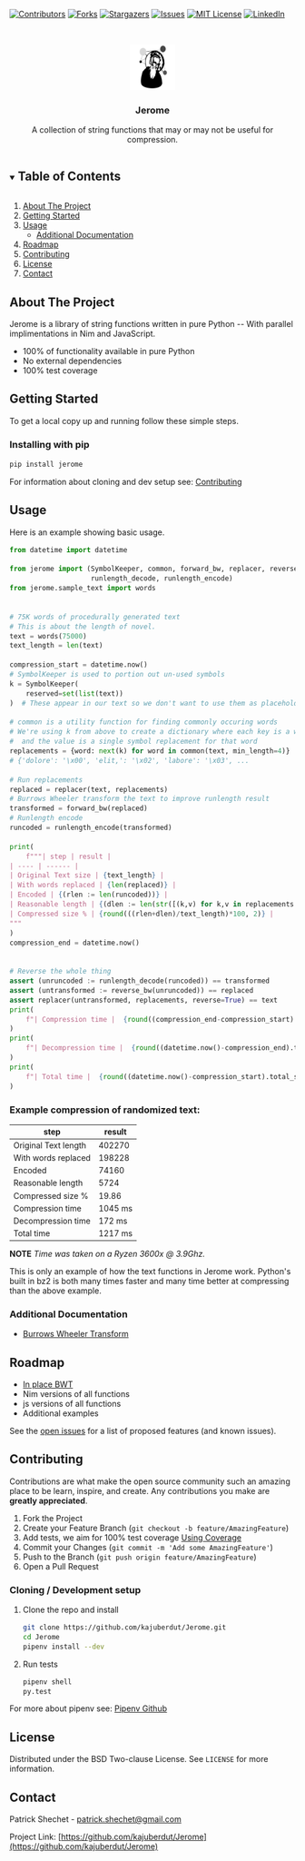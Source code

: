 <!--
*** Thanks for checking out the Best-README-Template. If you have a suggestion
*** that would make this better, please fork the repo and create a pull request
*** or simply open an issue with the tag "enhancement".
*** Thanks again! Now go create something AMAZING! :D
***
***
***
*** To avoid retyping too much info. Do a search and replace for the following:
*** kajuberdut, Jerome, twitter_handle, patrick.shechet@gmail.com, Jerome, String functions in pure Python
-->



<!-- PROJECT SHIELDS -->
<!--
*** I'm using markdown "reference style" links for readability.
*** Reference links are enclosed in brackets [ ] instead of parentheses ( ).
*** See the bottom of this document for the declaration of the reference variables
*** for contributors-url, forks-url, etc. This is an optional, concise syntax you may use.
*** https://www.markdownguide.org/basic-syntax/#reference-style-links
-->
[![Contributors][contributors-shield]][contributors-url]
[![Forks][forks-shield]][forks-url]
[![Stargazers][stars-shield]][stars-url]
[![Issues][issues-shield]][issues-url]
[![MIT License][license-shield]][license-url]
[![LinkedIn][linkedin-shield]][linkedin-url]



<!-- PROJECT LOGO -->
<br />
<p align="center">
  <a href="https://github.com/kajuberdut/Jerome">
    <img src="https://raw.githubusercontent.com/kajuberdut/jerome/main/images/Logo.svg" alt="Logo" width="80" height="80">
  </a>

  <h3 align="center">Jerome</h3>

  <p align="center">
    A collection of string functions that may or may not be useful for compression.
  </p>
</p>



<!-- TABLE OF CONTENTS -->
<details open="open">
  <summary><h2 style="display: inline-block">Table of Contents</h2></summary>
  <ol>
    <li>
      <a href="#about-the-project">About The Project</a>
    </li>
    <li>
      <a href="#getting-started">Getting Started</a>
    </li>
    <li><a href="#usage">Usage</a>
      <ul>
        <li><a href="#additional-documentation">Additional Documentation</a></li>
      </ul>
    </li>
    <li><a href="#roadmap">Roadmap</a></li>
    <li><a href="#contributing">Contributing</a></li>
    <li><a href="#license">License</a></li>
    <li><a href="#contact">Contact</a></li>
  </ol>
</details>



<!-- ABOUT THE PROJECT -->
## About The Project

Jerome is a library of string functions written in pure Python -- With parallel implimentations in Nim and JavaScript.

* 100% of functionality available in pure Python
* No external dependencies
* 100% test coverage


<!-- GETTING STARTED -->
## Getting Started

To get a local copy up and running follow these simple steps.

### Installing with pip

  ```sh
  pip install jerome
  ```

For information about cloning and dev setup see: [Contributing](#Contributing)


<!-- USAGE EXAMPLES -->
## Usage
Here is an example showing basic usage.

```python
from datetime import datetime

from jerome import (SymbolKeeper, common, forward_bw, replacer, reverse_bw,
                    runlength_decode, runlength_encode)
from jerome.sample_text import words


# 75K words of procedurally generated text
# This is about the length of novel.
text = words(75000)
text_length = len(text)

compression_start = datetime.now()
# SymbolKeeper is used to portion out un-used symbols
k = SymbolKeeper(
    reserved=set(list(text))
)  # These appear in our text so we don't want to use them as placeholders

# common is a utility function for finding commonly occuring words
# We're using k from above to create a dictionary where each key is a word
#  and the value is a single symbol replacement for that word
replacements = {word: next(k) for word in common(text, min_length=4)}
# {'dolore': '\x00', 'elit,': '\x02', 'labore': '\x03', ...

# Run replacements
replaced = replacer(text, replacements)
# Burrows Wheeler transform the text to improve runlength result
transformed = forward_bw(replaced)
# Runlength encode
runcoded = runlength_encode(transformed)

print(
    f"""| step | result |
| ---- | ------ |
| Original Text size | {text_length} |
| With words replaced | {len(replaced)} |
| Encoded | {(rlen := len(runcoded))} |
| Reasonable length | {(dlen := len(str([(k,v) for k,v in replacements.items()])))} |
| Compressed size % | {round(((rlen+dlen)/text_length)*100, 2)} |
"""
)
compression_end = datetime.now()


# Reverse the whole thing
assert (unruncoded := runlength_decode(runcoded)) == transformed
assert (untransformed := reverse_bw(unruncoded)) == replaced
assert replacer(untransformed, replacements, reverse=True) == text
print(
    f"| Compression time |  {round((compression_end-compression_start).total_seconds() * 1000.0)} ms |"
)
print(
    f"| Decompression time |  {round((datetime.now()-compression_end).total_seconds() * 1000.0)} ms |"
)
print(
    f"| Total time |  {round((datetime.now()-compression_start).total_seconds() * 1000.0)} ms |"
)

```

### Example compression of randomized text:

| step | result |
| ---- | ------ |
| Original Text length | 402270 |
| With words replaced | 198228 |
| Encoded | 74160 |
| Reasonable length | 5724 |
| Compressed size % | 19.86 |
| Compression time |  1045 ms |
| Decompression time |  172 ms |
| Total time |  1217 ms |  
  
**NOTE** *Time was taken on a Ryzen 3600x @ 3.9Ghz.*

This is only an example of how the text functions in Jerome work.
Python's built in bz2 is both many times faster and many time better at compressing than the above example.

### Additional Documentation
* [Burrows Wheeler Transform ](https://github.com/kajuberdut/Jerome/blob/main/jerome/bw/burrowswheeler.md)


<!-- ROADMAP -->
## Roadmap

* [In place BWT](https://www.sciencedirect.com/science/article/pii/S1570866715000052)
* Nim versions of all functions
* js versions of all functions
* Additional examples

See the [open issues](https://github.com/kajuberdut/Jerome/issues) for a list of proposed features (and known issues).



<!-- CONTRIBUTING -->
## Contributing

Contributions are what make the open source community such an amazing place to be learn, inspire, and create. Any contributions you make are **greatly appreciated**.

1. Fork the Project
2. Create your Feature Branch (`git checkout -b feature/AmazingFeature`)
3. Add tests, we aim for 100% test coverage [Using Coverage](https://coverage.readthedocs.io/en/coverage-5.3.1/#using-coverage-py)
4. Commit your Changes (`git commit -m 'Add some AmazingFeature'`)
5. Push to the Branch (`git push origin feature/AmazingFeature`)
6. Open a Pull Request

### Cloning / Development setup
1. Clone the repo and install
    ```sh
    git clone https://github.com/kajuberdut/Jerome.git
    cd Jerome
    pipenv install --dev
    ```
2. Run tests
    ```sh
    pipenv shell
    py.test
    ```
  For more about pipenv see: [Pipenv Github](https://github.com/pypa/pipenv)



<!-- LICENSE -->
## License

Distributed under the BSD Two-clause License. See `LICENSE` for more information.



<!-- CONTACT -->
## Contact

Patrick Shechet - patrick.shechet@gmail.com

Project Link: [https://github.com/kajuberdut/Jerome](https://github.com/kajuberdut/Jerome)




<!-- MARKDOWN LINKS & IMAGES -->
<!-- https://www.markdownguide.org/basic-syntax/#reference-style-links -->
[contributors-shield]: https://img.shields.io/github/contributors/kajuberdut/Jerome.svg?style=for-the-badge
[contributors-url]: https://github.com/kajuberdut/Jerome/graphs/contributors
[forks-shield]: https://img.shields.io/github/forks/kajuberdut/Jerome.svg?style=for-the-badge
[forks-url]: https://github.com/kajuberdut/Jerome/network/members
[stars-shield]: https://img.shields.io/github/stars/kajuberdut/Jerome.svg?style=for-the-badge
[stars-url]: https://github.com/kajuberdut/Jerome/stargazers
[issues-shield]: https://img.shields.io/github/issues/kajuberdut/Jerome.svg?style=for-the-badge
[issues-url]: https://github.com/kajuberdut/Jerome/issues
[license-shield]: https://img.shields.io/badge/License-BSD%202--Clause-orange.svg?style=for-the-badge
[license-url]: https://github.com/kajuberdut/Jerome/blob/main/LICENSE
[linkedin-shield]: https://img.shields.io/badge/-LinkedIn-black.svg?style=for-the-badge&logo=linkedin&colorB=555
[linkedin-url]: https://www.linkedin.com/in/patrick-shechet